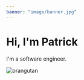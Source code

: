 ```yaml
---
banner: "image/banner.jpg"
---
```


# Hi, I'm Patrick

I'm a software engineer.

![orangutan](/image/orangutan-orange.png)
